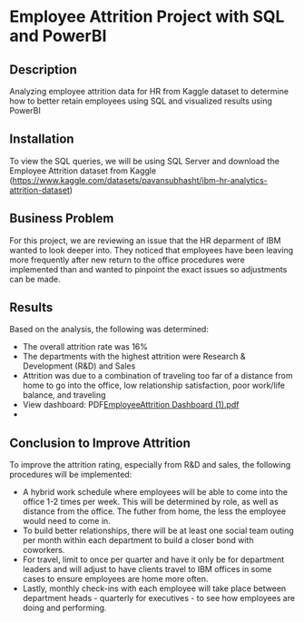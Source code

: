 # Employee Attrition Project with SQL and PowerBI

## Description
Analyzing employee attrition data for HR from Kaggle dataset to determine how to better retain employees using SQL and visualized results using PowerBI

## Installation

To view the SQL queries, we will be using SQL Server and download the Employee Attrition dataset from Kaggle (https://www.kaggle.com/datasets/pavansubhasht/ibm-hr-analytics-attrition-dataset)  

## Business Problem
For this project, we are reviewing an issue that the HR deparment of IBM wanted to look deeper into. They noticed that employees have been leaving more frequently after new return to the office procedures were implemented than and wanted to pinpoint the exact issues so adjustments can be made. 

## Results
Based on the analysis, the following was determined:
  - The overall attrition rate was 16%
  - The departments with the highest attrition were Research & Development (R&D) and Sales
  - Attrition was due to a combination of traveling too far of a distance from home to go into the office, low relationship satisfaction, poor work/life balance, and traveling
  - View dashboard:  PDF[EmployeeAttrition Dashboard (1).pdf](https://github.com/MalcolmQSmith/EmployeeAttrition/files/12554502/EmployeeAttrition.Dashboard.1.pdf)
  -                   


## Conclusion to Improve Attrition
To improve the attrition rating, especially from R&D and sales, the following procedures will be implemented:
  - A hybrid work schedule where employees will be able to come into the office 1-2 times per week. This will be determined by role, as well as distance from the office. The futher from home, the less the employee would need to come in.
  - To build better relationships, there will be at least one social team outing per month         within each department to build a closer bond with coworkers.
  - For travel, limit to once per quarter and have it only be for department leaders and will adjust to have clients travel to IBM offices in some cases to ensure employees are home more often.
  - Lastly, monthly check-ins with each employee will take place between department heads - quarterly for executives - to see how employees are doing and performing.

